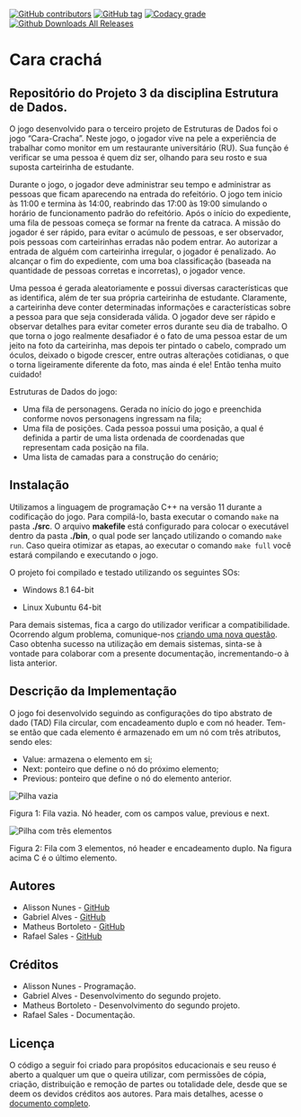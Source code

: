 ﻿[![GitHub contributors](https://img.shields.io/github/contributors/Alynva/Cara-cracha.svg)](https://github.com/Alynva/Cara-cracha/graphs/contributors) [![GitHub tag](https://img.shields.io/github/tag/Alynva/Cara-cracha.svg)](https://github.com/Alynva/Cara-cracha/tags) [![Codacy grade](https://img.shields.io/codacy/grade/ad0f531c54c748269e35392ea2f79756.svg)](https://www.codacy.com/app/Alynva/Cara-cracha?utm_source=github.com&amp;utm_medium=referral&amp;utm_content=Alynva/FreeCell&amp;utm_campaign=Badge_Grade) [![Github Downloads All Releases](https://img.shields.io/github/downloads/Alynva/Cara-cracha/total.svg)](https://github.com/Alynva/Cara-cracha/releases/latest)

# Cara crachá
## Repositório do Projeto 3 da disciplina Estrutura de Dados.
O jogo desenvolvido para o terceiro projeto de Estruturas de Dados foi o jogo “Cara-Cracha”. Neste jogo, o jogador vive na pele a experiência de trabalhar como monitor em um restaurante universitário (RU). Sua função é verificar se uma pessoa é quem diz ser, olhando para seu rosto e sua suposta carteirinha de estudante.

Durante o jogo, o jogador deve administrar seu tempo e administrar as pessoas que ficam aparecendo na entrada do refeitório. O jogo tem inicio às 11:00 e termina às 14:00, reabrindo das 17:00 às 19:00 simulando o horário de funcionamento padrão do refeitório. Após o início do expediente, uma fila de pessoas começa se formar na frente da catraca. A missão do jogador é ser rápido, para evitar o acúmulo de pessoas, e ser observador, pois pessoas com carteirinhas erradas não podem entrar. Ao autorizar a entrada de alguém com carteirinha irregular, o jogador é penalizado. Ao alcançar o fim do expediente, com uma boa classificação (baseada na quantidade de pessoas corretas e incorretas), o jogador vence.

Uma pessoa é gerada aleatoriamente e possui diversas características que as identifica, além de ter sua própria carteirinha de estudante. Claramente, a carteirinha deve conter determinadas informações e características sobre a pessoa para que seja considerada válida. O jogador deve ser rápido e observar detalhes para evitar cometer erros durante seu dia de trabalho. 
O que torna o jogo realmente desafiador é o fato de uma pessoa estar de um jeito na foto da carteirinha, mas depois ter pintado o cabelo, comprado um óculos, deixado o bigode crescer, entre outras alterações cotidianas, o que o torna ligeiramente diferente da foto, mas ainda é ele! Então tenha muito cuidado!

Estruturas de Dados do jogo:
- Uma fila de personagens. Gerada no início do jogo e preenchida conforme novos personagens ingressam na fila;
- Uma fila de posições. Cada pessoa possui uma posição, a qual é definida a partir de uma lista ordenada de coordenadas que representam cada posição na fila.
- Uma lista de camadas para a construção do cenário;

## Instalação
Utilizamos a linguagem de programação C++ na versão 11 durante a codificação do jogo. Para compilá-lo, basta executar o comando ```make``` na pasta **./src**. O arquivo **makefile** está configurado para colocar o executável dentro da pasta **./bin**, o qual pode ser lançado utilizando o comando ```make run```. Caso queira otimizar as etapas, ao executar o comando ```make full``` você estará compilando e executando o jogo.

O projeto foi compilado e testado utilizando os seguintes SOs:

- Windows 8.1 64-bit

- Linux Xubuntu 64-bit


Para demais sistemas, fica a cargo do utilizador verificar a compatibilidade. Ocorrendo algum problema, comunique-nos [criando uma nova questão](https://github.com/Alynva/Cara-cracha/issues/new). Caso obtenha sucesso na utilização em demais sistemas, sinta-se à vontade para colaborar com a presente documentação, incrementando-o à lista anterior.

## Descrição da Implementação
O jogo foi desenvolvido seguindo as configurações do tipo abstrato de dado (TAD) Fila circular, com encadeamento duplo e com nó header. Tem-se então que cada elemento é armazenado em um nó com três atributos, sendo eles:
- Value: armazena o elemento em si;
- Next: ponteiro que define o nó do próximo elemento;
- Previous: ponteiro que define o nó do elemento anterior.

![Pilha vazia](https://dl.dropboxusercontent.com/sh/t21x4vitadfju4f/AACFp7c9owqJjeheMEUKR8Cga/Freecell/fila2.png?dl=0)

Figura 1: Fila vazia. Nó header, com os campos value, previous e next.

![Pilha com três elementos](https://dl.dropboxusercontent.com/sh/t21x4vitadfju4f/AADT-urACh2Yyr-EMwvzeUQga/Freecell/fila.png?dl=0)

Figura 2: Fila com 3 elementos, nó header e encadeamento duplo. Na figura acima C é o último elemento.

## Autores
* Alisson Nunes - [GitHub](https://github.com/Alynva)
* Gabriel Alves - [GitHub](https://github.com/CptSpookz)
* Matheus Bortoleto - [GitHub](https://github.com/explodingnuggets)
* Rafael Sales - [GitHub](https://github.com/rsaless)

## Créditos
* Alisson Nunes - Programação.
* Gabriel Alves - Desenvolvimento do segundo projeto.
* Matheus Bortoleto - Desenvolvimento do segundo projeto.
* Rafael Sales - Documentação.

## Licença
O código a seguir foi criado para propósitos educacionais e seu reuso é aberto a qualquer um que o queira utilizar, com permissões de cópia, criação, distribuição e remoção de partes ou totalidade dele, desde que se deem os devidos créditos aos autores. Para mais detalhes, acesse o [documento completo](https://github.com/Alynva/Cara-cracha/blob/master/LICENSE.md).
